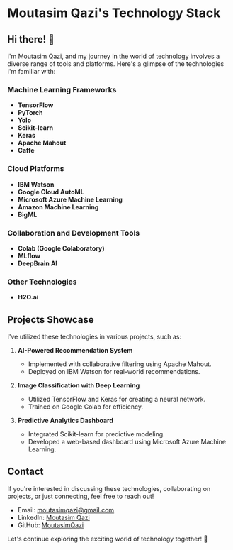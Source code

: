 # Moutasim Qazi's Technology Stack

## Hi there! 👋

I'm Moutasim Qazi, and my journey in the world of technology involves a diverse range of tools and platforms. Here's a glimpse of the technologies I'm familiar with:

### Machine Learning Frameworks

- **TensorFlow**
- **PyTorch**
- **Yolo**
- **Scikit-learn**
- **Keras**
- **Apache Mahout**
- **Caffe**

### Cloud Platforms

- **IBM Watson**
- **Google Cloud AutoML**
- **Microsoft Azure Machine Learning**
- **Amazon Machine Learning**
- **BigML**

### Collaboration and Development Tools

- **Colab (Google Colaboratory)**
- **MLflow**
- **DeepBrain AI**

### Other Technologies

- **H2O.ai**

## Projects Showcase

I've utilized these technologies in various projects, such as:

1. **AI-Powered Recommendation System**
   - Implemented with collaborative filtering using Apache Mahout.
   - Deployed on IBM Watson for real-world recommendations.

2. **Image Classification with Deep Learning**
   - Utilized TensorFlow and Keras for creating a neural network.
   - Trained on Google Colab for efficiency.

3. **Predictive Analytics Dashboard**
   - Integrated Scikit-learn for predictive modeling.
   - Developed a web-based dashboard using Microsoft Azure Machine Learning.

## Contact

If you're interested in discussing these technologies, collaborating on projects, or just connecting, feel free to reach out!

- Email: moutasimqazi@gmail.com
- LinkedIn: [Moutasim Qazi](https://www.linkedin.com/in/moutasimqazi/)
- GitHub: [MoutasimQazi](https://github.com/moutasimqazi)

Let's continue exploring the exciting world of technology together! 🚀
